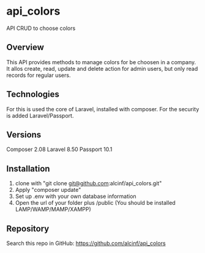 # api_colors
API CRUD to choose colors

## Overview
This API provides methods to manage colors for be choosen in a company. It allos create, read, update and delete action for admin users, but only read records for regular users.

## Technologies
For this is used the core of Laravel, installed with composer. For the security is added Laravel/Passport.

## Versions
Composer 2.08
Laravel 8.50
Passport 10.1

## Installation
1. clone with "git clone git@github.com:alcinf/api_colors.git"
2. Apply "composer update"
3. Set up .env with your own database information
4. Open the url of your folder plus /public (You should be installed LAMP/WAMP/MAMP/XAMPP)

## Repository
Search this repo in GitHub: https://github.com/alcinf/api_colors
